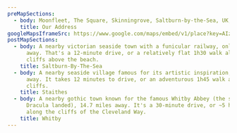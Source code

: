 ```yaml
---
preMapSections:
  - body: Moonfleet, The Square, Skinningrove, Saltburn-by-the-Sea, UK, TS13 4BD
    title: Our Address
googleMapsIframeSrc: https://www.google.com/maps/embed/v1/place?key=AIzaSyC8V96sGgzrasorg2xPOlrlp-cpQFPLSxM&q=The%20Square%2C%20Skinningrove%2C%20Saltburn-By-The-Sea%2C%20TS13%204BD&zoom=12
postMapSections:
  - body: A nearby victorian seaside town with a funicular railway, only 4.5 miles
      away. That's a 12-minute drive, or a relatively flat 1h30 walk along the
      cliffs above the beach.
    title: Saltburn-By-The-Sea
  - body: A nearby seaside village famous for its artistic inspiration, 5.8 miles
      away. It takes 12 minutes to drive, or an adventurous 1h45 walk along the
      cliffs.
    title: Staithes
  - body: A nearby gothic town known for the famous Whitby Abbey (the spot where
      Dracula landed), 14.7 miles away. It's a 30-minute drive, or ~5 hour walk
      along the cliffs of the Cleveland Way.
    title: Whitby
---
```

